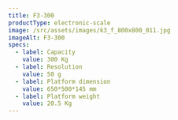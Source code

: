 ```yaml
---
title: F3-300
productType: electronic-scale
image: /src/assets/images/k3_f_800x800_011.jpg
imageAlt: F3-300
specs:
  - label: Capacity
    value: 300 Kg
  - label: Resolution
    value: 50 g
  - label: Platform dimension
    value: 650*500*145 mm
  - label: Platform weight
    value: 20.5 Kg
---
```

